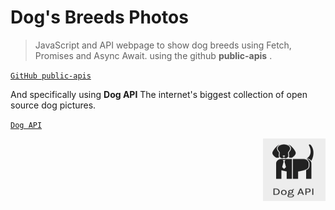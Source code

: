# Dog's Breeds Photos

> JavaScript and API webpage to show dog breeds using Fetch, Promises and Async Await.
> using the github **public-apis** .

[`GitHub public-apis`](https://github.com/public-apis/public-apis/?target=_blank)

And specifically using **Dog API** The internet's biggest collection of open source dog pictures.

[`Dog API`](https://dog.ceo/dog-api/?target=_blank)

<p align="right">
<img src="./res/dogapi.png" width="100" height="100"/>
</p>

<!-- # Please visit the website and try! -->
